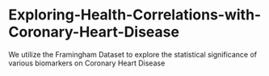 # Exploring-Health-Correlations-with-Coronary-Heart-Disease
We utilize the Framingham Dataset to explore the statistical significance of various biomarkers on Coronary Heart Disease
